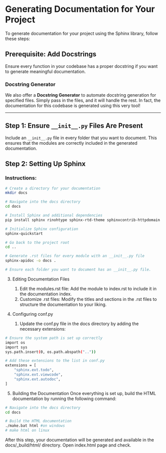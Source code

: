 # Generating Documentation for Your Project

To generate documentation for your project using the Sphinx library, follow these steps:

## Prerequisite: Add Docstrings

Ensure every function in your codebase has a proper docstring if you want to generate meaningful documentation.

### Docstring Generator

We also offer a **Docstring Generator** to automate docstring generation for specified files. Simply pass in the files, and it will handle the rest. In fact, the documentation for this codebase is generated using this very tool!

---

## Step 1: Ensure `__init__.py` Files Are Present

Include an `__init__.py` file in every folder that you want to document. This ensures that the modules are correctly included in the generated documentation.

## Step 2: Setting Up Sphinx

### Instructions:

```bash
# Create a directory for your documentation
mkdir docs

# Navigate into the docs directory
cd docs

# Install Sphinx and additional dependencies
pip install sphinx rinohtype sphinx-rtd-theme sphinxcontrib-httpdomain

# Initialize Sphinx configuration
sphinx-quickstart

# Go back to the project root
cd ..

# Generate .rst files for every module with an __init__.py file
sphinx-apidoc -o docs .

# Ensure each folder you want to document has an __init__.py file.
```

3. Editing Documentation Files

   1. Edit the modules.rst file:
      Add the module to index.rst to include it in the documentation index.
   2. Customize .rst files:
      Modify the titles and sections in the .rst files to structure the documentation to your liking.

4. Configuring conf.py
   1. Update the conf.py file in the docs directory by adding the necessary extensions:

```bash
# Ensure the system path is set up correctly
import os
import sys
sys.path.insert(0, os.path.abspath(".."))

# Add these extensions to the list in conf.py
extensions = [
    "sphinx.ext.todo",
    "sphinx.ext.viewcode",
    "sphinx.ext.autodoc",
]
```

5. Building the Documentation
   Once everything is set up, build the HTML documentation by running the following command:

```bash
# Navigate into the docs directory
cd docs

# Build the HTML documentation
./make.bat html #on windows
# make html on linux

```

After this step, your documentation will be generated and available in the docs/\_build/html/ directory.
Open index.html page and check.
